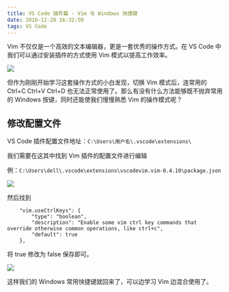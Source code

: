 ```yaml
---
title: VS Code 插件篇 - Vim 与 Windows 快捷键
date: 2016-12-20 16:32:50
tags: VS Code
---
```

Vim 不仅仅是一个高效的文本编辑器，更是一套优秀的操作方式。在 VS Code 中我们可以通过安装插件的方式使用 Vim 模式以提高工作效率。

![](http://image.grimoire.cc/blog/png/vscode-vim-1.png)

但作为刚刚开始学习这套操作方式的小白发现，切换 Vim 模式后，连常用的 Ctrl+C Ctrl+V Ctrl+D 也无法正常使用了。那么有没有什么方法能够既不抛弃常用的 Windows 按键，同时还能使我们慢慢熟悉 Vim 的操作模式呢？

## 修改配置文件
VS Code 插件配置文件地址：`C:\Users\用户名\.vscode\extensions\`

我们需要在这其中找到 Vim 插件的配置文件进行编辑

例：`C:\Users\dell\.vscode\extensions\vscodevim.vim-0.4.10\package.json`

![](http://image.grimoire.cc/blog/png/vscode-vim-2.png)

然后找到
```
    "vim.useCtrlKeys": {
        "type": "boolean",
        "description": "Enable some vim ctrl key commands that override otherwise common operations, like ctrl+c",
        "default": true
    },
```
将 true 修改为 false 保存即可。

![](http://image.grimoire.cc/blog/png/vscode-vim-3.png)

这样我们的 Windows 常用快捷键就回来了，可以边学习 Vim 边混合使用了。

